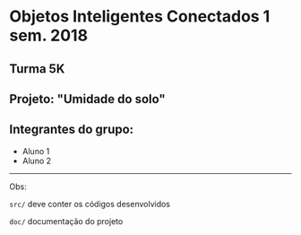 # Objetos Inteligentes Conectados 1 sem. 2018

## Turma 5K
## Projeto: "Umidade do solo"
## Integrantes do grupo:

* Aluno 1
* Aluno 2

_______________________________________
Obs:

`src/` deve conter os códigos desenvolvidos

`doc/` documentação do projeto
